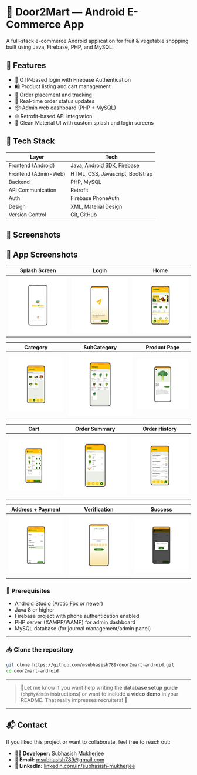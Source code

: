 # 🛒 Door2Mart — Android E-Commerce App

A full-stack e-commerce Android application for fruit & vegetable shopping built using Java, Firebase, PHP, and MySQL.

## 📱 Features

- 🔐 OTP-based login with Firebase Authentication
- 🛍 Product listing and cart management
- 🧾 Order placement and tracking
- 🚚 Real-time order status updates
- 📦 Admin web dashboard (PHP + MySQL)
- 🌐 Retrofit-based API integration
- 🎨 Clean Material UI with custom splash and login screens

## 🔧 Tech Stack

| Layer            | Tech |
|------------------|------|
| Frontend (Android) | Java, Android SDK, Firebase |
| Frontend (Admin-Web) | HTML, CSS, Javascript, Bootstrap |
| Backend           | PHP, MySQL |
| API Communication | Retrofit |
| Auth              | Firebase PhoneAuth |
| Design            | XML, Material Design |
| Version Control   | Git, GitHub |

## 📸 Screenshots

## 📱 App Screenshots

| Splash Screen | Login | Home |
|---------------|-------|------|
| ![Splash](screens/splash_screen.png) | ![Login](screens/Login.png) | ![Home](screens/Home.png) |

| Category | SubCategory | Product Page |
|----------|-------------|--------------|
| ![Category](screens/Category.png) | ![SubCategory](screens/subCategory.png) | ![Product Page](screens/Product%20Page.png) |

| Cart | Order Summary | Order History |
|------|----------------|----------------|
| ![Cart](screens/Cart.png) | ![Order Details](screens/orderDetails.png) | ![Order History](screens/orderHistory.png) |

| Address + Payment | Verification | Success |
|-------------------|-------------|---------|
| ![Payment](screens/orderAddressPayment.png) | ![Verification](screens/verification.png) | ![Success](screens/Succesfull%20Order.png) |



### 🧱 Prerequisites

- Android Studio (Arctic Fox or newer)
- Java 8 or higher
- Firebase project with phone authentication enabled
- PHP server (XAMPP/WAMP) for admin dashboard
- MySQL database (for journal management/admin panel)

---

### 📥 Clone the repository

```bash
git clone https://github.com/msubhasish789/door2mart-android.git
cd door2mart-android
```
---

> 🔴Let me know if you want help writing the **database setup guide** (`phpMyAdmin` instructions) or want to include a **video demo** in your README. That really impresses recruiters! 🚀
---


## 📬 Contact

If you liked this project or want to collaborate, feel free to reach out:

- **👨‍💻 Developer:** Subhasish Mukherjee  
- **📧 Email:** [msubhasish789@gmail.com](mailto:msubhasish789@gmail.com)  
- **🔗 LinkedIn:** [linkedin.com/in/subhasish-mukherjee](https://www.linkedin.com/in/subhasish-mukherjee-5694741bb)

